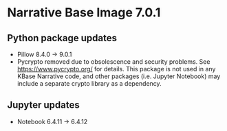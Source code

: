 # Narrative Base Image 7.0.1

## Python package updates
* Pillow 8.4.0 -> 9.0.1
* Pycrypto removed due to obsolescence and security problems. See https://www.pycrypto.org/ for details. This package is not used in any KBase Narrative code, and other packages (i.e. Jupyter Notebook) may include a separate crypto library as a dependency. 

## Jupyter updates
* Notebook 6.4.11 -> 6.4.12
